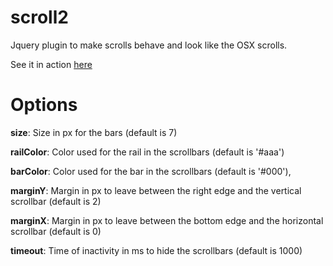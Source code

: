 # scroll2 

Jquery plugin to make scrolls behave and look like the OSX scrolls.

See it in action [here](https://rawgit.com/lcavadas/scroll2/master/scroll2.html)

# Options

<b>size</b>: Size in px for the bars (default is 7)

<b>railColor</b>: Color used for the rail in the scrollbars (default is '#aaa')

<b>barColor</b>: Color used for the bar in the scrollbars (default is '#000'),

<b>marginY</b>: Margin in px to leave between the right edge and the vertical scrollbar (default is 2)

<b>marginX</b>: Margin in px to leave between the bottom edge and the horizontal scrollbar (default is 0)

<b>timeout</b>: Time of inactivity in ms to hide the scrollbars (default is 1000)
